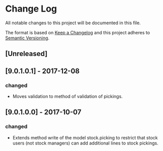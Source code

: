 # Change Log
All notable changes to this project will be documented in this file.

The format is based on [Keep a Changelog](http://keepachangelog.com/)
and this project adheres to [Semantic Versioning](http://semver.org/).

## [Unreleased]

## [9.0.1.0.1] - 2017-12-08
### changed
- Moves validation to method of validation of pickings.

## [9.0.1.0.0] - 2017-10-07
### changed
- Extends method write of the model stock.picking to restrict that stock users (not stock managers) can add additional lines to stock pickings.
